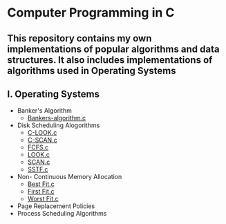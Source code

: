 # Computer Programming in C
 This repository contains my own implementations of popular algorithms and data structures. It also includes implementations of algorithms used in Operating Systems
---

## I. Operating Systems
* Banker's Algorithm
  * [Bankers-algorithm.c](https://github.com/ChristeenTJose/Computer-Programming-in-C/blob/master/Operating%20Systems/Bankers%20Algorithm/Bankers-algorithm.c)
* Disk Scheduling Alogorithms
  * [C-LOOK.c](https://github.com/ChristeenTJose/Computer-Programming-in-C/blob/master/Operating%20Systems/Disk%20Scheduling%20alogorithms/C-LOOK.c)
  * [C-SCAN.c](https://github.com/ChristeenTJose/Computer-Programming-in-C/blob/master/Operating%20Systems/Disk%20Scheduling%20alogorithms/C-SCAN.c)
  * [FCFS.c](https://github.com/ChristeenTJose/Computer-Programming-in-C/blob/master/Operating%20Systems/Disk%20Scheduling%20alogorithms/FCFS.c)
  * [LOOK.c](https://github.com/ChristeenTJose/Computer-Programming-in-C/blob/master/Operating%20Systems/Disk%20Scheduling%20alogorithms/LOOK.c)
  * [SCAN.c](https://github.com/ChristeenTJose/Computer-Programming-in-C/blob/master/Operating%20Systems/Disk%20Scheduling%20alogorithms/SCAN.c)
  * [SSTF.c](https://github.com/ChristeenTJose/Computer-Programming-in-C/blob/master/Operating%20Systems/Disk%20Scheduling%20alogorithms/SSTF.c)
* Non- Continuous Memory Allocation
  * [Best Fit.c](https://github.com/ChristeenTJose/Computer-Programming-in-C/blob/master/Operating%20Systems/Non-%20Continuous%20memory%20allocation/Best%20Fit.c)
  * [First Fit.c](https://github.com/ChristeenTJose/Computer-Programming-in-C/blob/master/Operating%20Systems/Non-%20Continuous%20memory%20allocation/First%20Fit.c)
  * [Worst Fit.c](https://github.com/ChristeenTJose/Computer-Programming-in-C/blob/master/Operating%20Systems/Non-%20Continuous%20memory%20allocation/Worst%20Fit.c)
* Page Replacement Policies
* Process Scheduling Algorithms
